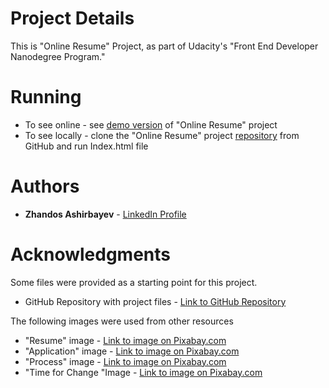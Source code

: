 # Project Details

This is "Online Resume" Project, as part of Udacity's "Front End Developer Nanodegree Program."

# Running

* To see online - see [demo version](https://zhandosgithub.github.io/Online%20Resume/index.html) of "Online Resume" project
* To see locally - clone the "Online Resume" project [repository](https://github.com/ZhandosGitHub/frontend-nanodegree-online-resume) from GitHub and run Index.html file

# Authors

* **Zhandos Ashirbayev** - [LinkedIn Profile](https://www.linkedin.com/in/zhandosashirbayev/)

# Acknowledgments

Some files were provided as a starting point for this project.
* GitHub Repository with project files - [Link to GitHub Repository](https://github.com/udacity/frontend-nanodegree-resume)

The following images were used from other resources
* "Resume" image - [Link to image on Pixabay.com](https://pixabay.com/en/job-search-career-work-resume-276893/)
* "Application" image - [Link to image on Pixabay.com](https://pixabay.com/en/application-request-candidacy-1883452/)
* "Process" image - [Link to image on Pixabay.com](https://pixabay.com/en/blackboard-process-business-1906399/)
* "Time for Change "Image - [Link to image on Pixabay.com](https://pixabay.com/en/time-for-a-change-new-ways-letters-2015164/)
